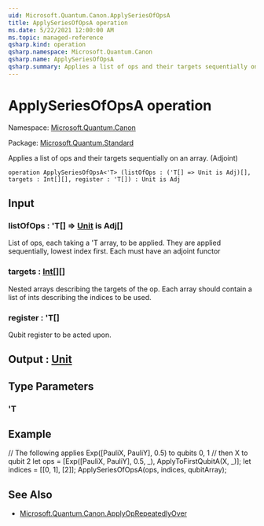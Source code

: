 ```yaml
---
uid: Microsoft.Quantum.Canon.ApplySeriesOfOpsA
title: ApplySeriesOfOpsA operation
ms.date: 5/22/2021 12:00:00 AM
ms.topic: managed-reference
qsharp.kind: operation
qsharp.namespace: Microsoft.Quantum.Canon
qsharp.name: ApplySeriesOfOpsA
qsharp.summary: Applies a list of ops and their targets sequentially on an array. (Adjoint)
---
```


# ApplySeriesOfOpsA operation

Namespace: [Microsoft.Quantum.Canon](xref:Microsoft.Quantum.Canon)

Package: [Microsoft.Quantum.Standard](https://nuget.org/packages/Microsoft.Quantum.Standard)


Applies a list of ops and their targets sequentially on an array. (Adjoint)

```qsharp
operation ApplySeriesOfOpsA<'T> (listOfOps : ('T[] => Unit is Adj)[], targets : Int[][], register : 'T[]) : Unit is Adj
```


## Input

### listOfOps : 'T[] => [Unit](xref:microsoft.quantum.qsharp.valueliterals#unit-literal)  is Adj[]

List of ops, each taking a 'T array, to be applied. They are applied sequentially, lowest index first.Each must have an adjoint functor


### targets : [Int](xref:microsoft.quantum.qsharp.valueliterals#int-literals)[][]

Nested arrays describing the targets of the op. Each array should contain a list of ints describingthe indices to be used.


### register : 'T[]

Qubit register to be acted upon.



## Output : [Unit](xref:microsoft.quantum.qsharp.valueliterals#unit-literal)



## Type Parameters

### 'T



## Example

// The following applies Exp([PauliX, PauliY], 0.5) to qubits 0, 1// then X to qubit 2let ops = [Exp([PauliX, PauliY], 0.5, _), ApplyToFirstQubitA(X, _)];let indices = [[0, 1], [2]];ApplySeriesOfOpsA(ops, indices, qubitArray);

## See Also

- [Microsoft.Quantum.Canon.ApplyOpRepeatedlyOver](xref:Microsoft.Quantum.Canon.ApplyOpRepeatedlyOver)